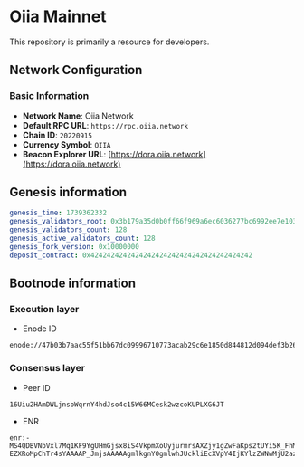 # Oiia Mainnet

This repository is primarily a resource for developers.

## Network Configuration

### Basic Information

- **Network Name**: Oiia Network
- **Default RPC URL**: `https://rpc.oiia.network`
- **Chain ID**: `20220915`
- **Currency Symbol**: `OIIA`
- **Beacon Explorer URL**: [https://dora.oiia.network](https://dora.oiia.network)

## Genesis information

```yaml
genesis_time: 1739362332
genesis_validators_root: 0x3b179a35d0b0ff66f969a6ec6036277bc6992ee7e1033ced7debcd8a7ec063f5
genesis_validators_count: 128
genesis_active_validators_count: 128
genesis_fork_version: 0x10000000
deposit_contract: 0x4242424242424242424242424242424242424242
```

## Bootnode information

### Execution layer

-  Enode ID
```
enode://47b03b7aac55f51bb67dc09996710773acab29c6e1850d844812d094def3b269d4bb13cd489ac12bbfbdc3d9015ceed873b518f2333c5677e1f6e1fb9cb321df@149.28.146.88:30303
```

### Consensus layer

- Peer ID
```
16Uiu2HAmDWLjnsoWqrnY4hdJso4c15W66MCesk2wzcoKUPLXG6JT
```

- ENR
```
enr:-MS4QDBVNbVxl7Mq1KF9YgUHmGjsx8iS4VkpmXoUyjurmrsAXZjy1gZwFaKps2tUYi5K_FhM7jgRjK0VJ3deusc9vbxBh2F0dG5ldHOI__________-EZXRoMpChTr4sYAAAAP_JmjsAAAAAgmlkgnY0gmlwhJUckliEcXVpY4IjKYlzZWNwMjU2azGhAwykgyvrbu735nagDO1uNT6G3IkMNhYCeRP687U628fAiHN5bmNuZXRzAIN0Y3CCIyiDdWRwgiMo
```
